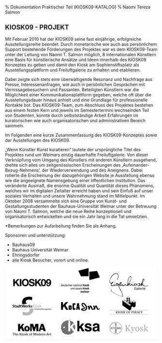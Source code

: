 % Dokumentation Praktischer Teil (KIOSK09-KATALOG)
% Naomi Tereza Salmon

## KIOSK09 - PROJEKT

Mit Februar 2010 hat der KIOSK09 seine fast einjährige, erfolgreiche Ausstellungsreihe beendet. Durch monetarische wie auch aus persönlichem Support bestehende Förderungen des Projektes war es dem KIOSK09-Team
unter der Leitung von Naomi T. Salmon möglich, 8 internationalen Künstlern eine Basis für künstlerische Ansätze und Ideen innerhalb des KIOSK09 Konzeptes zu geben und damit den Kiosk am Sophienstiftsplatz als Ausstellungsplattform und Freiluftgalerie zu erhalten und etablieren.

Dabei zeigte sich stets eine überwältigende Resonanz und Nachfrage aus Presse, Interessenanfragen, wie auch in persönlichen Gesprächen mit Vernissagebesuchern und Passanten. Beteiligten Künstlern war die Möglichkeit einer Kommunikationsplattform gegeben, welche oft über die Ausstellungsdauer hinaus anhielt und eine Grundlage für professionelle Kontakte bot.
Das KIOSK09-Team, zum Abschluss des Projektes bestehen aus einem festen Kern und jeweils im Semestertermini wechselnden Teil von Studenten, konnte durch selbstständige Arbeit Erfahrungen im kuratorischen wie auch organisatorischen und administrativen Bereich sammeln.

Im Folgenden eine kurze Zusammenfassung des KIOSK09-Konzeptes sowie der Ausstellungen des KIOSK09.

„Wenn Künstler Kunst kuratieren“ lautete der ursprüngliche Titel des Projektes rund um Weimars einzig dauerhafte Freiluftgalerie. Von dieser Verknüpfung vom Umgang des Künstlers mit anderen Künstlern ausgehend, drehte sich alles um zeitgenössischen Erscheinungen des ,Aufeinander-Bezug-Nehmens’, der Wiederverwendung und des Aneignens. Dabei rotierte die Erscheinung der dazugehörigen Website je Ausstellung ebenso wie die angeeignete Namensgebung einer öffentlichen Institution.
Das veränderte Ausmaß, die enorme Qualität und Quantität dieses Phänomens, welches wir im digitalen Zeitalter erreicht haben und sein Einfuß auf unser soziales Verhalten und unsere Wahrnehmung stand im Mittelpunkt.
Im Oktober 2008 versammelte sich eine Gruppe von Kunst- und Gestaltungsstudenten der Bauhaus-Universität Weimar unter der Betreuung von Naomi T. Salmon, welche die neue Reihe konzeptionell und organisatorisch entwickelten und sie ein Jahr lang in die Tat umsetzten.

*Bemerkungen zur Aufarbeitung finden Sie als Anhang.


Sponsoren und unterstützung:

- Bauhaus09
- Bauhaus Universität Weimar
- Ehringsdorfer 
- alle Kiosk Besucher, vorort und online.


![Kiosk-Konferenz](images/k09.0Kioskkonferenz-cover.png)

